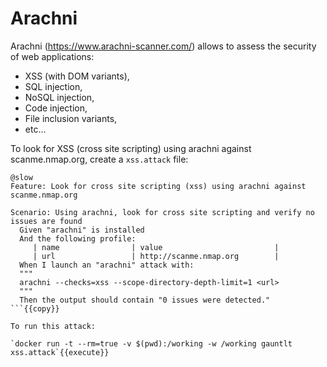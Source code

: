 # Arachni

Arachni (https://www.arachni-scanner.com/) allows to assess the security of web applications:
- XSS (with DOM variants),
- SQL injection,
- NoSQL injection,
- Code injection,
- File inclusion variants,
- etc...

To look for XSS (cross site scripting) using arachni against scanme.nmap.org, create a `xss.attack` file:

```
@slow
Feature: Look for cross site scripting (xss) using arachni against scanme.nmap.org

Scenario: Using arachni, look for cross site scripting and verify no issues are found
  Given "arachni" is installed
  And the following profile:
     | name                | value                         |
     | url                 | http://scanme.nmap.org        |
  When I launch an "arachni" attack with:
  """
  arachni --checks=xss --scope-directory-depth-limit=1 <url>
  """
  Then the output should contain "0 issues were detected."
```{{copy}}

To run this attack:

`docker run -t --rm=true -v $(pwd):/working -w /working gauntlt xss.attack`{{execute}}
